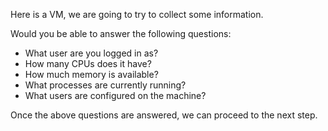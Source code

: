 Here is a VM, we are going to try to collect some information.

Would you be able to answer the following questions:
- What user are you logged in as?
- How many CPUs does it have?
- How much memory is available?
- What processes are currently running?
- What users are configured on the machine?

Once the above questions are answered, we can proceed to the next step.